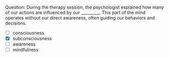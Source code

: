 Question: During the therapy session, the psychologist explained how many of our actions are influenced by our _________. This part of the mind operates without our direct awareness, often guiding our behaviors and decisions.  
- [ ] consciousness  
- [x] subconsciousness  
- [ ] awareness  
- [ ] mindfulness